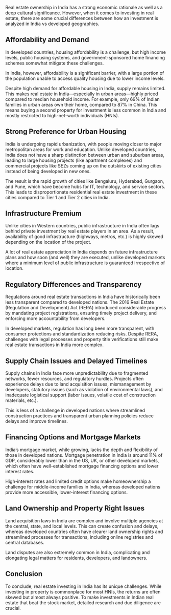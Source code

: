 Real estate ownership in India has a strong economic rationale as well as a deep cultural significance. However, when it comes to investing in real estate, there are some crucial differences between how an investment is analyzed in India vs developed geographies.

## Affordability and Demand

In developed countries, housing affordability is a challenge, but high income levels, public housing systems, and government-sponsored home financing schemes somewhat mitigate these challenges.
 
In India, however, affordability is a significant barrier, with a large portion of the population unable to access quality housing due to lower income levels.

Despite high demand for affordable housing in India, supply remains limited. This makes real estate in India—especially in urban areas—highly priced compared to median household income. For example, only 69% of Indian families in urban areas own their home, compared to 87% in China. This means buying a second property for investment is less common in India and mostly restricted to high-net-worth individuals (HNIs). 

## Strong Preference for Urban Housing

India is undergoing rapid urbanization, with people moving closer to major metropolitan areas for work and education. Unlike developed countries, India does not have a sharp distinction between urban and suburban areas, leading to large housing projects (like apartment complexes) and commercial projects like SEZs coming up on the outskirts of existing cities instead of being developed in new ones.

The result is the rapid growth of cities like Bengaluru, Hyderabad, Gurgaon, and Pune, which have become hubs for IT, technology, and service sectors. This leads to disproportionate residential real estate investment in these cities compared to Tier 1 and Tier 2 cities in India.

## Infrastructure Premium

Unlike cities in Western countries, public infrastructure in India often lags behind private investment by real estate players in an area. As a result, availability of good infrastructure (highways, metros, etc.) is highly skewed depending on the location of the project.

A lot of real estate appreciation in India depends on future infrastructure plans and how soon (and well) they are executed, unlike developed markets where a minimum level of public infrastructure is guaranteed irrespective of location. 

## Regulatory Differences and Transparency

Regulations around real estate transactions in India have historically been less transparent compared to developed nations. The 2016 Real Estate (Regulation and Development) Act (RERA) introduced considerable progress by mandating project registrations, ensuring timely project delivery, and enforcing more accountability from developers.

In developed markets, regulation has long been more transparent, with consumer protections and standardization reducing risks. Despite RERA, challenges with legal processes and property title verifications still make real estate transactions in India more complex.

## Supply Chain Issues and Delayed Timelines

Supply chains in India face more unpredictability due to fragmented networks, fewer resources, and regulatory hurdles. Projects often experience delays due to land acquisition issues, mismanagement by developers, statutory issues (such as violation of environmental laws), and inadequate logistical support (labor issues, volatile cost of construction materials, etc.).

This is less of a challenge in developed nations where streamlined construction practices and transparent urban planning policies reduce delays and improve timelines.

## Financing Options and Mortgage Markets

India’s mortgage market, while growing, lacks the depth and flexibility of those in developed nations. Mortgage penetration in India is around 11% of GDP, considerably lower than in the US, UK, or other developed markets, which often have well-established mortgage financing options and lower interest rates.

High-interest rates and limited credit options make homeownership a challenge for middle-income families in India, whereas developed nations provide more accessible, lower-interest financing options.

## Land Ownership and Property Right Issues

Land acquisition laws in India are complex and involve multiple agencies at the central, state, and local levels. This can create confusion and delays, whereas developed countries often have clearer land ownership rights and streamlined processes for transactions, including online registries and central databases.

Land disputes are also extremely common in India, complicating and elongating legal matters for residents, developers, and landowners.

## Conclusion

To conclude, real estate investing in India has its unique challenges. While investing in property is commonplace for most HNIs, the returns are often skewed but almost always positive. To make investments in Indian real estate that beat the stock market, detailed research and due diligence are crucial.
